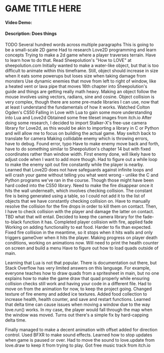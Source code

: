 # GAME TITLE HERE
#### Video Demo: <insert url>
#### Description: Does things
TODO Several hundred words across multiple paragraphs
This is going to be a small-scale 2D game
Had to research Love2D programming and learn concepts
Trying to make a 2d game where a player traverses terrain. Have to learn how to do that. 
Read Sheepolution's "How to LOVE" at sheepolution.com
Initially wanted to make a water-like object, but that is too difficult to animate within this timeframe. Still, object should increase in size when it eats some powerups but loses size when taking damage from monsters
Use dynamic enemies that move from left to right of window, like a heated vent or lava pipe that moves
16th chapter into Sheepolution's guide and things are getting really math heavy. Making an object follow the mouse involves using vectors, radians, sine and cosine.
Object collision is very complex, though there are some pre-made libraries I can use, now that at least I understand the fundamentals of how it works.
Watched Colton Ogden's CS50 Falling in Love with Lua to gain some more understanding into Lua and Love2d
Obtained some free tileset images from itch.io
After doing some research, I decided to import Stalker-X's free-use camera library for Love2d, as this would be akin to importing a library in C or Python and will allow me to focus on building the actual game.
May switch back to translate for camera
Making collidable enemy which is throwing errors, have to debug.
Found error, typo
Have to make enemy move back and forth, have to do something similar to Sheepolution's chapter 14 but with fixed coordinates rather than window width.
First enemy done, will likely have to adjust code when I want to add more though.
Had to figure out a while loop to make the enemy spit out fire constantly while the player is nearby. Learned that Love2D does not have safeguards against infinite loops and will crash your game without telling you what went wrong - unlike the C and Python programs we've ran in the course. Though those might have been hard coded into the CS50 library.
Need to make the fire disappear once it hits the wall underneath, which involves checking collision. The constant fire is being generated using a table, so I could not add it to the list of objects that we have constantly checking collision on. Have to manually resolve the collision for the fire drops in order to kill them on contact.
Then, I have to check collision with the player and damage the latter on contact. TBD what that will entail.
Decided to keep the camera library for the fade-to-black function it has.
Completed player collision with fire, applied fade
Working on adding functionality to eat food. Harder to fix than expected.
Fixed fire collision in the meantime, so it stops when it hits walls and only triggers gameOver when it hits the player.
Making progress on player death conditions, working on animations now.
Will need to print the health counter on screen and build a menu
Have to figure out how to load quads outside of main.

Learning that Lua is not that popular. There is documentation out there, but Stack Overflow has very limited answers on this language. For example, everyone teaches how to draw quads from a spritesheet in main, but no one explains how to make the game draw that quad properly while ensuring collision checks still work and having your code in a different file.
Had to move on from the animation for now, to keep the project going. Changed texture of fire enemy and added ice textures.
Added food collection to increase health, health counter, and save and restart functions.
Learned that delta time can cause issues when moving a window due to the way love.run() works. In my case, the player would fall through the map when the window was moved. Turns out there's a simple fix by hard-capping delta time.

Finally managed to make a decent animation with offset added for direction control.
Used BFXR to make sound effects.
Learned how to stop updates when game is paused or over. Had to move the sound to love.update from love.draw to keep it from trying to play.
Got free music track from itch.io